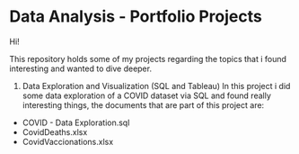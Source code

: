 # Data Analysis - Portfolio Projects

Hi!

This repository holds some of my projects regarding the topics that i found interesting and wanted to dive deeper.

1) Data Exploration and Visualization (SQL and Tableau)
In this project i did some data exploration of a COVID dataset via SQL and found really interesting things, the documents that are part of this project are:
* COVID - Data Exploration.sql
* CovidDeaths.xlsx
* CovidVaccionations.xlsx
